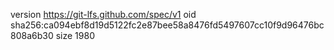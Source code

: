 version https://git-lfs.github.com/spec/v1
oid sha256:ca094ebf8d19d5122fc2e87bee58a8476fd5497607cc10f9d96476bc808a6b30
size 1980
